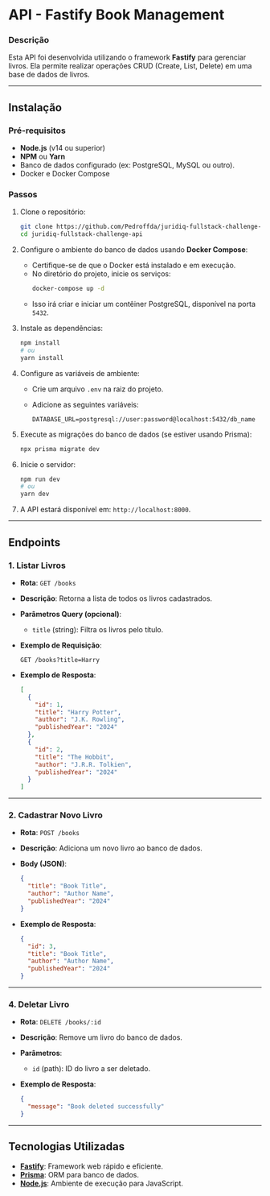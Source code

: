 # **API - Fastify Book Management**

### **Descrição**
Esta API foi desenvolvida utilizando o framework **Fastify** para gerenciar livros. Ela permite realizar operações CRUD (Create, List, Delete) em uma base de dados de livros. 

---

## **Instalação**

### **Pré-requisitos**
- **Node.js** (v14 ou superior)
- **NPM** ou **Yarn**
- Banco de dados configurado (ex: PostgreSQL, MySQL ou outro).
- Docker e Docker Compose


### **Passos**
1. Clone o repositório:
   ```bash
   git clone https://github.com/Pedroffda/juridiq-fullstack-challenge-api.git
   cd juridiq-fullstack-challenge-api
   ```

2. Configure o ambiente do banco de dados usando **Docker Compose**:
   - Certifique-se de que o Docker está instalado e em execução.
   - No diretório do projeto, inicie os serviços:
     ```bash
     docker-compose up -d
     ```
   - Isso irá criar e iniciar um contêiner PostgreSQL, disponível na porta `5432`.

3. Instale as dependências:
   ```bash
   npm install
   # ou
   yarn install
   ```

4. Configure as variáveis de ambiente:
   - Crie um arquivo `.env` na raiz do projeto.
   - Adicione as seguintes variáveis:

     ```
     DATABASE_URL=postgresql://user:password@localhost:5432/db_name
     ```
5. Execute as migrações do banco de dados (se estiver usando Prisma):
   ```bash
   npx prisma migrate dev
   ```

6. Inicie o servidor:
   ```bash
   npm run dev
   # ou
   yarn dev
   ```

7. A API estará disponível em: `http://localhost:8000`.

---

## **Endpoints**

### **1. Listar Livros**
- **Rota**: `GET /books`
- **Descrição**: Retorna a lista de todos os livros cadastrados.
- **Parâmetros Query (opcional)**:
  - `title` (string): Filtra os livros pelo título.

- **Exemplo de Requisição**:
  ```
  GET /books?title=Harry
  ```

- **Exemplo de Resposta**:
  ```json
  [
    {
      "id": 1,
      "title": "Harry Potter",
      "author": "J.K. Rowling",
      "publishedYear": "2024"
    },
    {
      "id": 2,
      "title": "The Hobbit",
      "author": "J.R.R. Tolkien",
      "publishedYear": "2024"
    }
  ]
  ```

---

### **2. Cadastrar Novo Livro**
- **Rota**: `POST /books`
- **Descrição**: Adiciona um novo livro ao banco de dados.
- **Body (JSON)**:
  ```json
  {
    "title": "Book Title",
    "author": "Author Name",
    "publishedYear": "2024"
  }
  ```

- **Exemplo de Resposta**:
  ```json
  {
    "id": 3,
    "title": "Book Title",
    "author": "Author Name",
    "publishedYear": "2024"
  }
  ```

---

### **4. Deletar Livro**
- **Rota**: `DELETE /books/:id`
- **Descrição**: Remove um livro do banco de dados.
- **Parâmetros**:
  - `id` (path): ID do livro a ser deletado.

- **Exemplo de Resposta**:
  ```json
  {
    "message": "Book deleted successfully"
  }
  ```

---

## **Tecnologias Utilizadas**
- **[Fastify](https://www.fastify.io/)**: Framework web rápido e eficiente.
- **[Prisma](https://www.prisma.io/)**: ORM para banco de dados.
- **[Node.js](https://nodejs.org/)**: Ambiente de execução para JavaScript.

